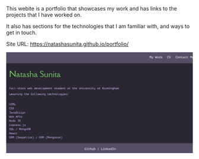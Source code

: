 This webite is a portfolio that showcases my work and has links to the projects that I have worked on.  

It also has sections for the technologies that I am familiar with, and ways to get in touch.  

Site URL: https://natashasunita.github.io/portfolio/

![Screenshot](assets/portfolioscreenshot.jpg)
